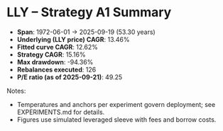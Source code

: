 # LLY – Strategy A1 Summary

- **Span**: 1972-06-01 → 2025-09-19 (53.30 years)
- **Underlying (LLY price) CAGR**: 13.46%
- **Fitted curve CAGR**: 12.62%
- **Strategy CAGR**: 15.16%
- **Max drawdown**: -94.36%
- **Rebalances executed**: 126
- **P/E ratio (as of 2025-09-21)**: 49.25

Notes:

- Temperatures and anchors per experiment govern deployment; see EXPERIMENTS.md for details.
- Figures use simulated leveraged sleeve with fees and borrow costs.

